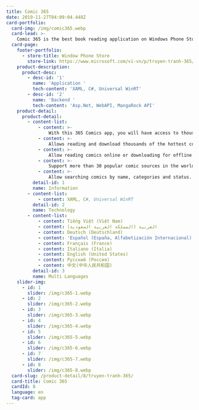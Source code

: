```yaml
---
title: Comic 365
date: 2019-11-27T04:09:04.448Z
card-portfolio:
  card-img: /img/comic365.webp
  card-lead: >-
    Comic 365 is the best book reading application on Windows Phone Store, with more than 4000 comics from many sources... 
  card-page:   
    footer-portfolio:      
      - store-title: Window Phone Store
        store-link: https://www.microsoft.com/vi-vn/p/truyen-tranh-365/9nblgggzmtns#
    product-description:
      product-desc:
        - desc-id: '1'
          name: 'Application '
          tech-content: 'XAML, C#, Universal WinRT'
        - desc-id: '2'
          name: 'Backend '
          tech-content: 'Asp.Net, WebAPI, MangaRock API'
    product-detail:
      product-detail:
        - content-list:
            - content: >-
                With this 365 Comics app, you will have access to thousands of free manga titles with the best quality.
            - content: >-
                Allows reading and download thousands of the hottest comics today.
            - content: >-
                Allow reading comics online or downloading for offline reading.
            - content: >-
                Support more than 30 popular comic sources in the world.
            - content: >-
                Allow searching comics by name, categories and status.            
          detail-id: 1
          name: Information
        - content-list:
            - content: XAML, C#, Universal WinRT      
          detail-id: 2
          name: Technology
        - content-list:
            - content: Tiếng Việt (Việt Nam)
            - content: العربية (المملكة العربية السعودية)
            - content: Deutsch (Deutschland)
            - content: 'Español (España, Alfabetización Internacional)'
            - content: Français (France)
            - content: Italiano (Italia)
            - content: English (United States)
            - content: Русский (Россия)
            - content: 中文(中华人民共和国)
          detail-id: 3
          name: Multi Languages
    slider-img:
      - id: 1
        slider: /img/c365-1.webp
      - id: 2
        slider: /img/c365-2.webp
      - id: 3
        slider: /img/c365-3.webp
      - id: 4
        slider: /img/c365-4.webp
      - id: 5
        slider: /img/c365-5.webp
      - id: 6
        slider: /img/c365-6.webp
      - id: 7
        slider: /img/c365-7.webp
      - id: 8
        slider: /img/c365-8.webp
  card-slug: /product-detail/8/truyen-tranh-365/
  card-title: Comic 365
  cardId: 8
  language: en
  tag-card: app
---
```


